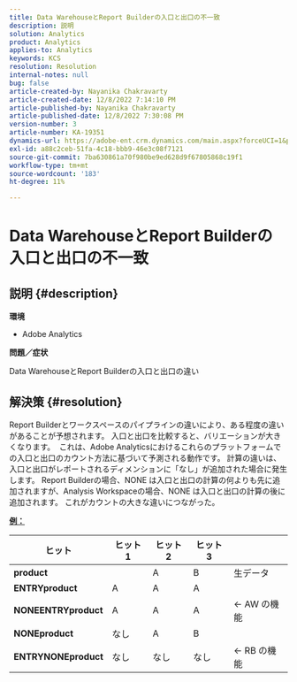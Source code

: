 ```yaml
---
title: Data WarehouseとReport Builderの入口と出口の不一致
description: 説明
solution: Analytics
product: Analytics
applies-to: Analytics
keywords: KCS
resolution: Resolution
internal-notes: null
bug: false
article-created-by: Nayanika Chakravarty
article-created-date: 12/8/2022 7:14:10 PM
article-published-by: Nayanika Chakravarty
article-published-date: 12/8/2022 7:30:08 PM
version-number: 3
article-number: KA-19351
dynamics-url: https://adobe-ent.crm.dynamics.com/main.aspx?forceUCI=1&pagetype=entityrecord&etn=knowledgearticle&id=22cd5b78-2c77-ed11-81aa-6045bd006149
exl-id: a88c2ceb-51fa-4c18-bbb9-46e3c08f7121
source-git-commit: 7ba630861a70f980be9ed628d9f67805868c19f1
workflow-type: tm+mt
source-wordcount: '183'
ht-degree: 11%

---
```


# Data WarehouseとReport Builderの入口と出口の不一致

## 説明 {#description}


<b>環境</b>

- Adobe Analytics



<b>問題／症状</b>

Data WarehouseとReport Builderの入口と出口の違い


## 解決策 {#resolution}


Report Builderとワークスペースのパイプラインの違いにより、ある程度の違いがあることが予想されます。 入口と出口を比較すると、バリエーションが大きくなります。 
これは、Adobe Analyticsにおけるこれらのプラットフォームでの入口と出口のカウント方法に基づいて予測される動作です。 計算の違いは、入口と出口がレポートされるディメンションに「なし」が追加された場合に発生します。 Report Builderの場合、NONE は入口と出口の計算の何よりも先に追加されますが、Analysis Workspaceの場合、NONE は入口と出口の計算の後に追加されます。 これがカウントの大きな違いにつながった。

<u><b>例：</b></u>


| <b>ヒット</b> | <b>ヒット 1</b> | <b>ヒット 2</b> | <b>ヒット 3</b> |   |
| --- | --- | --- | --- | --- |
| <b>product</b> |   | A | B | 生データ |
| <b>ENTRYproduct</b> | A | A | A |   |
| <b>NONEENTRYproduct</b> | A | A | A | ← AW の機能 |
| <b>NONEproduct</b> | なし | A | B |   |
| <b>ENTRYNONEproduct</b> | なし | なし | なし | ← RB の機能 |
